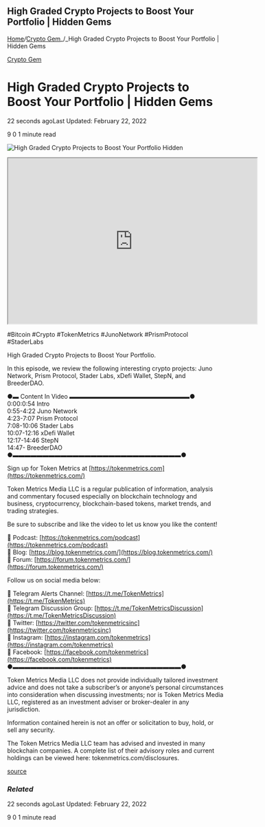 ## High Graded Crypto Projects to Boost Your Portfolio | Hidden Gems

[Home](https://coinmarketdo.com/)_/_[Crypto Gem](https://coinmarketdo.com/crypto-gem/)_/_High Graded Crypto Projects to Boost Your Portfolio | Hidden Gems

[Crypto Gem](https://coinmarketdo.com/crypto-gem/)

High Graded Crypto Projects to Boost Your Portfolio | Hidden Gems
=================================================================

22 seconds agoLast Updated: February 22, 2022

9 0 1 minute read

![High Graded Crypto Projects to Boost Your Portfolio Hidden](https://cdn.hashnode.com/res/hashnode/image/upload/v1645558960711/RUrbsZAp5.jpeg)

<iframe width="580" height="385" src="https://www.youtube.com/embed/6MRjxouLEog?rel=0&amp;cc_load_policy=1&amp;hl=en&amp;modestbranding=1"></iframe>  
  
#Bitcoin #Crypto #TokenMetrics #JunoNetwork #PrismProtocol #StaderLabs

High Graded Crypto Projects to Boost Your Portfolio.

In this episode, we review the following interesting crypto projects: Juno Network, Prism Protocol, Stader Labs, xDefi Wallet, StepN, and BreederDAO.

●▬ Content In Video ▬▬▬▬▬▬▬▬▬▬▬▬▬▬▬▬▬▬▬▬●  
0:00:0:54 Intro  
0:55-4:22 Juno Network  
4:23-7:07 Prism Protocol  
7:08-10:06 Stader Labs  
10:07-12:16 xDefi Wallet  
12:17-14:46 StepN  
14:47- BreederDAO  
●▬▬▬▬▬▬▬▬▬▬▬▬▬▬▬▬▬▬▬▬▬▬▬▬▬▬▬▬●

Sign up for Token Metrics at [https://tokenmetrics.com](https://tokenmetrics.com/)

Token Metrics Media LLC is a regular publication of information, analysis and commentary focused especially on blockchain technology and business, cryptocurrency, blockchain-based tokens, market trends, and trading strategies.

Be sure to subscribe and like the video to let us know you like the content!

📌 Podcast: [https://tokenmetrics.com/podcast](https://tokenmetrics.com/podcast)  
📌 Blog: [https://blog.tokenmetrics.com/](https://blog.tokenmetrics.com/)  
📌 Forum: [https://forum.tokenmetrics.com/](https://forum.tokenmetrics.com/)

Follow us on social media below:

📌 Telegram Alerts Channel: [https://t.me/TokenMetrics](https://t.me/TokenMetrics)  
📌 Telegram Discussion Group: [https://t.me/TokenMetricsDiscussion](https://t.me/TokenMetricsDiscussion)  
📌 Twitter: [https://twitter.com/tokenmetricsinc](https://twitter.com/tokenmetricsinc)  
📌 Instagram: [https://instagram.com/tokenmetrics](https://instagram.com/tokenmetrics)  
📌 Facebook: [https://facebook.com/tokenmetrics](https://facebook.com/tokenmetrics)  
●▬▬▬▬▬▬▬▬▬▬▬▬▬▬▬▬▬▬▬▬▬▬▬▬▬▬▬▬●

Token Metrics Media LLC does not provide individually tailored investment advice and does not take a subscriber’s or anyone’s personal circumstances into consideration when discussing investments; nor is Token Metrics Media LLC, registered as an investment adviser or broker-dealer in any jurisdiction.

Information contained herein is not an offer or solicitation to buy, hold, or sell any security.

The Token Metrics Media LLC team has advised and invested in many blockchain companies. A complete list of their advisory roles and current holdings can be viewed here: tokenmetrics.com/disclosures.  
  
[source](https://www.youtube.com/watch?v=6MRjxouLEog)

### _Related_

22 seconds agoLast Updated: February 22, 2022

9 0 1 minute read